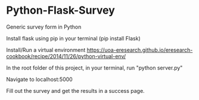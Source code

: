 # Python-Flask-Survey
Generic survey form in Python

Install flask using pip in your terminal (pip install Flask)

Install/Run a virtual environment https://uoa-eresearch.github.io/eresearch-cookbook/recipe/2014/11/26/python-virtual-env/

In the root folder of this project, in your terminal, run "python server.py"

Navigate to localhost:5000

Fill out the survey and get the results in a success page.
